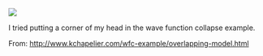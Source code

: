 ![](https://db-feed.s3.amazonaws.com/legacy/Screen_Shot_2019_10_07_at_10_15_09_PM-1570500949949.png)

I tried putting a corner of my head in the wave function collapse example.

From: http://www.kchapelier.com/wfc-example/overlapping-model.html